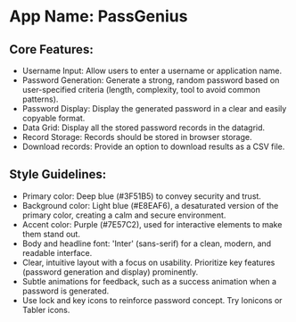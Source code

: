 # **App Name**: PassGenius

## Core Features:

- Username Input: Allow users to enter a username or application name.
- Password Generation: Generate a strong, random password based on user-specified criteria (length, complexity, tool to avoid common patterns).
- Password Display: Display the generated password in a clear and easily copyable format.
- Data Grid: Display all the stored password records in the datagrid.
- Record Storage: Records should be stored in browser storage.
- Download records: Provide an option to download results as a CSV file.

## Style Guidelines:

- Primary color: Deep blue (#3F51B5) to convey security and trust. 
- Background color: Light blue (#E8EAF6), a desaturated version of the primary color, creating a calm and secure environment.
- Accent color: Purple (#7E57C2), used for interactive elements to make them stand out. 
- Body and headline font: 'Inter' (sans-serif) for a clean, modern, and readable interface.
- Clear, intuitive layout with a focus on usability. Prioritize key features (password generation and display) prominently.
- Subtle animations for feedback, such as a success animation when a password is generated.
- Use lock and key icons to reinforce password concept. Try Ionicons or Tabler icons.